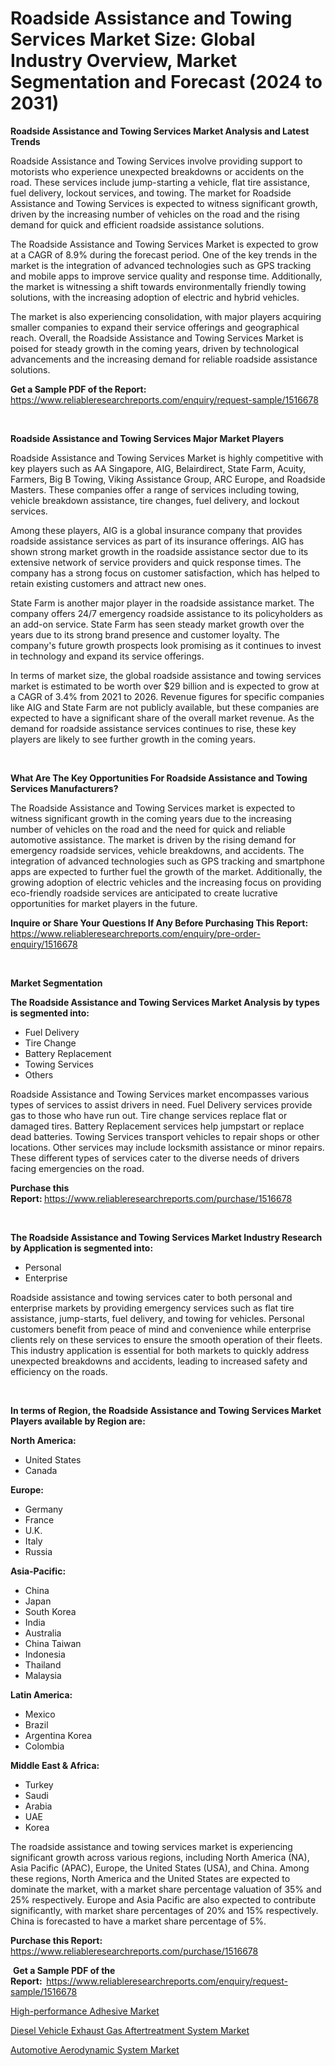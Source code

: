 <p><h1>Roadside Assistance and Towing Services Market Size: Global Industry Overview, Market Segmentation and Forecast (2024 to 2031)</h1></p><p><strong>Roadside Assistance and Towing Services Market Analysis and Latest Trends</strong></p>
<p><p>Roadside Assistance and Towing Services involve providing support to motorists who experience unexpected breakdowns or accidents on the road. These services include jump-starting a vehicle, flat tire assistance, fuel delivery, lockout services, and towing. The market for Roadside Assistance and Towing Services is expected to witness significant growth, driven by the increasing number of vehicles on the road and the rising demand for quick and efficient roadside assistance solutions.</p><p>The Roadside Assistance and Towing Services Market is expected to grow at a CAGR of 8.9% during the forecast period. One of the key trends in the market is the integration of advanced technologies such as GPS tracking and mobile apps to improve service quality and response time. Additionally, the market is witnessing a shift towards environmentally friendly towing solutions, with the increasing adoption of electric and hybrid vehicles.</p><p>The market is also experiencing consolidation, with major players acquiring smaller companies to expand their service offerings and geographical reach. Overall, the Roadside Assistance and Towing Services Market is poised for steady growth in the coming years, driven by technological advancements and the increasing demand for reliable roadside assistance solutions.</p></p>
<p><strong>Get a Sample PDF of the Report:&nbsp;</strong> <a href="https://www.reliableresearchreports.com/enquiry/request-sample/1516678">https://www.reliableresearchreports.com/enquiry/request-sample/1516678</a></p>
<p>&nbsp;</p>
<p><strong>Roadside Assistance and Towing Services Major Market Players</strong></p>
<p><p>Roadside Assistance and Towing Services Market is highly competitive with key players such as AA Singapore, AIG, Belairdirect, State Farm, Acuity, Farmers, Big B Towing, Viking Assistance Group, ARC Europe, and Roadside Masters. These companies offer a range of services including towing, vehicle breakdown assistance, tire changes, fuel delivery, and lockout services.</p><p>Among these players, AIG is a global insurance company that provides roadside assistance services as part of its insurance offerings. AIG has shown strong market growth in the roadside assistance sector due to its extensive network of service providers and quick response times. The company has a strong focus on customer satisfaction, which has helped to retain existing customers and attract new ones.</p><p>State Farm is another major player in the roadside assistance market. The company offers 24/7 emergency roadside assistance to its policyholders as an add-on service. State Farm has seen steady market growth over the years due to its strong brand presence and customer loyalty. The company's future growth prospects look promising as it continues to invest in technology and expand its service offerings.</p><p>In terms of market size, the global roadside assistance and towing services market is estimated to be worth over $29 billion and is expected to grow at a CAGR of 3.4% from 2021 to 2026. Revenue figures for specific companies like AIG and State Farm are not publicly available, but these companies are expected to have a significant share of the overall market revenue. As the demand for roadside assistance services continues to rise, these key players are likely to see further growth in the coming years.</p></p>
<p>&nbsp;</p>
<p><strong>What Are The Key Opportunities For Roadside Assistance and Towing Services Manufacturers?</strong></p>
<p><p>The Roadside Assistance and Towing Services market is expected to witness significant growth in the coming years due to the increasing number of vehicles on the road and the need for quick and reliable automotive assistance. The market is driven by the rising demand for emergency roadside services, vehicle breakdowns, and accidents. The integration of advanced technologies such as GPS tracking and smartphone apps are expected to further fuel the growth of the market. Additionally, the growing adoption of electric vehicles and the increasing focus on providing eco-friendly roadside services are anticipated to create lucrative opportunities for market players in the future.</p></p>
<p><strong>Inquire or Share Your Questions If Any Before Purchasing This Report:</strong> <a href="https://www.reliableresearchreports.com/enquiry/pre-order-enquiry/1516678">https://www.reliableresearchreports.com/enquiry/pre-order-enquiry/1516678</a></p>
<p>&nbsp;</p>
<p><strong>Market Segmentation</strong></p>
<p><strong>The Roadside Assistance and Towing Services Market Analysis by types is segmented into:</strong></p>
<p><ul><li>Fuel Delivery</li><li>Tire Change</li><li>Battery Replacement</li><li>Towing Services</li><li>Others</li></ul></p>
<p><p>Roadside Assistance and Towing Services market encompasses various types of services to assist drivers in need. Fuel Delivery services provide gas to those who have run out. Tire change services replace flat or damaged tires. Battery Replacement services help jumpstart or replace dead batteries. Towing Services transport vehicles to repair shops or other locations. Other services may include locksmith assistance or minor repairs. These different types of services cater to the diverse needs of drivers facing emergencies on the road.</p></p>
<p><strong>Purchase this Report:&nbsp;</strong><a href="https://www.reliableresearchreports.com/purchase/1516678">https://www.reliableresearchreports.com/purchase/1516678</a></p>
<p>&nbsp;</p>
<p><strong>The Roadside Assistance and Towing Services Market Industry Research by Application is segmented into:</strong></p>
<p><ul><li>Personal</li><li>Enterprise</li></ul></p>
<p><p>Roadside assistance and towing services cater to both personal and enterprise markets by providing emergency services such as flat tire assistance, jump-starts, fuel delivery, and towing for vehicles. Personal customers benefit from peace of mind and convenience while enterprise clients rely on these services to ensure the smooth operation of their fleets. This industry application is essential for both markets to quickly address unexpected breakdowns and accidents, leading to increased safety and efficiency on the roads.</p></p>
<p>&nbsp;</p>
<p><strong>In terms of Region, the Roadside Assistance and Towing Services Market Players available by Region are:</strong></p>
<p>
    <p> <strong> North America: </strong>
        <ul>
            <li>United States</li>
            <li>Canada</li>
        </ul>
        </p> 
    <p> <strong> Europe: </strong>
        <ul>
            <li>Germany</li>
            <li>France</li>
            <li>U.K.</li>
            <li>Italy</li>
            <li>Russia</li>
        </ul>
        </p> 
    <p> <strong> Asia-Pacific: </strong>
        <ul>
            <li>China</li>
            <li>Japan</li>
            <li>South Korea</li>
            <li>India</li>
            <li>Australia</li>
            <li>China Taiwan</li>
            <li>Indonesia</li>
            <li>Thailand</li>
            <li>Malaysia</li>
        </ul>
        </p> 
    <p> <strong> Latin America: </strong>
        <ul>
            <li>Mexico</li>
            <li>Brazil</li>
            <li>Argentina Korea</li>
            <li>Colombia</li>
        </ul>
        </p> 
    <p> <strong> Middle East & Africa: </strong>
        <ul>
            <li>Turkey</li>
            <li>Saudi</li>
            <li>Arabia</li>
            <li>UAE</li>
            <li>Korea</li>
        </ul>
    </p>
    </p>
<p><p>The roadside assistance and towing services market is experiencing significant growth across various regions, including North America (NA), Asia Pacific (APAC), Europe, the United States (USA), and China. Among these regions, North America and the United States are expected to dominate the market, with a market share percentage valuation of 35% and 25% respectively. Europe and Asia Pacific are also expected to contribute significantly, with market share percentages of 20% and 15% respectively. China is forecasted to have a market share percentage of 5%.</p></p>
<p><strong>Purchase this Report: </strong><a href="https://www.reliableresearchreports.com/purchase/1516678">https://www.reliableresearchreports.com/purchase/1516678</a></p>
<p>&nbsp;<strong>Get a Sample PDF of the Report:&nbsp;&nbsp;</strong><a href="https://www.reliableresearchreports.com/enquiry/request-sample/1516678">https://www.reliableresearchreports.com/enquiry/request-sample/1516678</a></p>
<p><strong></strong></p>
<p><p><a href="https://view.publitas.com/reportprime-1/high-performance-adhesive-market-offers-provide-insightful-data-for-the-time-period-from-2024-to-2031-and-also-provide-analysis-based-on-application-type-and-region/">High-performance Adhesive Market</a></p><p><a href="https://view.publitas.com/reportprime-1/diesel-vehicle-exhaust-gas-aftertreatment-system-market-offers-provide-insightful-data-for-the-time-period-from-2024-to-2031-and-also-provide-analysis-based-on-application-type-and-region/">Diesel Vehicle Exhaust Gas Aftertreatment System Market</a></p><p><a href="https://view.publitas.com/reportprime-1/automotive-aerodynamic-system-market-with-the-goal-of-estimating-the-market-size-and-future-growth-potential-of-various-market-segments-based-on-component-applications-end-user-and-region/">Automotive Aerodynamic System Market</a></p></p>
